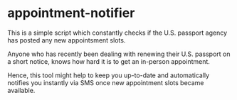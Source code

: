 # appointment-notifier
 This is a simple script which constantly checks if the U.S. passport agency has posted any new appointsment slots.

 Anyone who has recently been dealing with renewing their U.S. passport on a short notice, knows how hard it is to get an in-person appointment.

 Hence, this tool might help to keep you up-to-date and automatically notifies you instantly via SMS once new appointment slots became available.